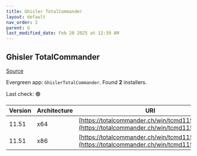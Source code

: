 ```yaml
---
title: Ghisler TotalCommander
layout: default
nav_order: 2
parent: G
last_modified_date: Feb 20 2025 at 12:39 AM
---
```


## Ghisler TotalCommander

[Source](https://www.ghisler.com/)

Evergreen app: `GhislerTotalCommander`. Found **2** installers.

Last check: 🟢

| Version | Architecture | URI                                                                                            |
| ------- | ------------ | ---------------------------------------------------------------------------------------------- |
| 11.51   | x64          | [https://totalcommander.ch/win/tcmd1151x64.exe](https://totalcommander.ch/win/tcmd1151x64.exe) |
| 11.51   | x86          | [https://totalcommander.ch/win/tcmd1151x32.exe](https://totalcommander.ch/win/tcmd1151x32.exe) |

